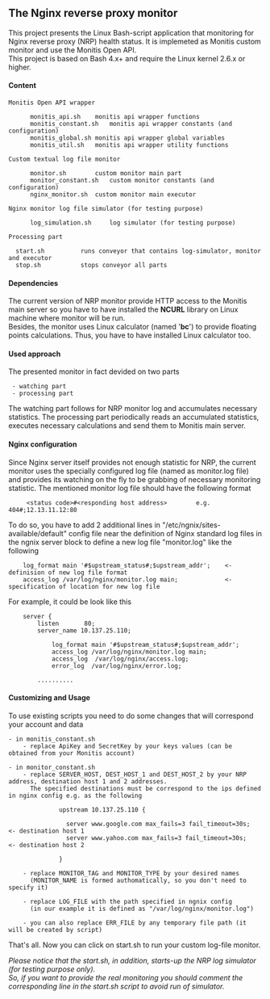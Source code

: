 ## The Nginx reverse proxy monitor

This project presents the Linux Bash-script application that monitoring for Nginx reverse proxy (NRP) health status. It is implemeted as Monitis custom monitor and use the Monitis Open API.  
This project is based on Bash 4.x+ and require the Linux kernel 2.6.x or higher.

#### Content  

    Monitis Open API wrapper

          monitis_api.sh	monitis api wrapper functions  
          monitis_constant.sh	monitis api wrapper constants (and configuration)  
          monitis_global.sh	monitis api wrapper global variables  
          monitis_util.sh	monitis api wrapper utility functions  

    Custom textual log file monitor  

          monitor.sh		custom monitor main part  
          monitor_constant.sh	custom monitor constants (and configuration)  
          nginx_monitor.sh	custom monitor main executor  

    Nginx monitor log file simulator (for testing purpose)  

          log_simulation.sh		log simulator (for testing purpose)  

    Processing part  

      start.sh			runs conveyor that contains log-simulator, monitor and executor
      stop.sh			stops conveyor all parts

#### Dependencies  

The current version of NRP monitor provide HTTP access to the Monitis main server so you have to have installed the __NCURL__ library on Linux  machine where monitor will be run.  
Besides, the monitor uses Linux calculator (named '__bc__') to provide floating points calculations. Thus, you have to have installed Linux calculator too.  
 
#### Used approach

The presented monitor in fact devided on two parts  

     - watching part
     - processing part

The watching part follows for NRP monitor log and accumulates necessary statistics. The processing part periodically reads an accumulated statistics, executes necessary calculations and send them to Monitis main server.  


#### Nginx configuration  

Since Nginx server itself provides not enough statistic for NRP, the current monitor uses the specially configured log file (named as monitor.log file) and provides its watching on the fly to be grabbing of necessary monitoring statistic. The mentioned monitor log file should have the following format  
~~~~~
     <status code>#<responding host address>		e.g.  404#;12.13.11.12:80
~~~~~
To do so, you have to add 2 additional lines in "/etc/ngnix/sites-available/default" config file near the definition of Nginx standard log files in the ngnix server block to define a new log file "monitor.log" like the following

~~~~~
	log_format main '#$upstream_status#;$upstream_addr';    <- definision of new log file format
	access_log /var/log/nginx/monitor.log main;             <- specification of location for new log file
~~~~~
For example, it could be look like this
~~~~~
	server {
		listen       80;
		server_name 10.137.25.110;

	        log_format main '#$upstream_status#;$upstream_addr';
        	access_log /var/log/nginx/monitor.log main;
	        access_log  /var/log/nginx/access.log;
	        error_log  /var/log/nginx/error.log;

		..........

~~~~~

#### Customizing and Usage 

To use existing scripts you need to do some changes that will correspond your account and data  

	- in monitis_constant.sh 
		- replace ApiKey and SecretKey by your keys values (can be obtained from your Monitis account)  

	- in monitor_constant.sh   
		- replace SERVER_HOST, DEST_HOST_1 and DEST_HOST_2 by your NRP address, destination host 1 and 2 addresses.
		  The specified destinations must be correspond to the ips defined in nginx config e.g. as the following
~~~~~
			  upstream 10.137.25.110 {

				server www.google.com max_fails=3 fail_timeout=30s;       <- destination host 1
				server www.yahoo.com max_fails=3 fail_timeout=30s;        <- destination host 2
	
			  }
~~~~~
		- replace MONITOR_TAG and MONITOR_TYPE by your desired names 
		  (MONITOR_NAME is formed authomatically, so you don't need to specify it)

		- replace LOG_FILE with the path specified in ngnix config
		  (in our example it is defined as "/var/log/nginx/monitor.log")
			
		- you can also replace ERR_FILE by any temporary file path (it will be created by script)  

That's all. Now you can click on start.sh to run your custom log-file monitor.  

_Please notice that the start.sh, in addition, starts-up the NRP log simulator (for testing purpose only).  
So, if you want to provide the real monitoring you should comment the corresponding line in the start.sh script to avoid run of simulator._

